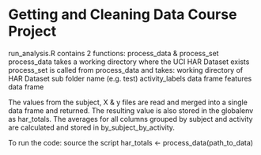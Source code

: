 # Getting and Cleaning Data Course Project

run_analysis.R contains 2 functions: process_data & process_set
process_data takes a working directory where the UCI HAR Dataset exists
process_set is called from process_data and takes: 
working directory of HAR Dataset
sub folder name (e.g. test)
activity_labels data frame
features data frame

The values from the subject, X & y files are read and merged into a single data frame and returned. The resulting
value is also stored in the globalenv as har_totals. The averages for all columns grouped by subject and activity 
are calculated and stored in by_subject_by_activity. 

To run the code:
source the script
har_totals <- process_data(path_to_data)